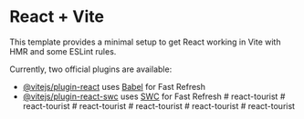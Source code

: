 # React + Vite

This template provides a minimal setup to get React working in Vite with HMR and some ESLint rules.

Currently, two official plugins are available:

- [@vitejs/plugin-react](https://github.com/vitejs/vite-plugin-react/blob/main/packages/plugin-react/README.md) uses [Babel](https://babeljs.io/) for Fast Refresh
- [@vitejs/plugin-react-swc](https://github.com/vitejs/vite-plugin-react-swc) uses [SWC](https://swc.rs/) for Fast Refresh
#   r e a c t - t o u r i s t  
 #   r e a c t - t o u r i s t  
 #   r e a c t - t o u r i s t  
 #   r e a c t - t o u r i s t  
 #   r e a c t - t o u r i s t  
 #   r e a c t - t o u r i s t  
 